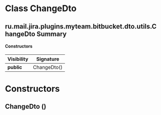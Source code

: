 Class ChangeDto
===============
ru.mail.jira.plugins.myteam.bitbucket.dto.utils.ChangeDto
Summary
-------
#### Constructors
| Visibility | Signature   |
| ---------- | ----------- |
| **public** | ChangeDto() |

Constructors
============
ChangeDto ()
------------


